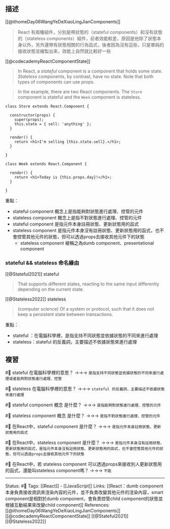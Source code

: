 ## 描述
[[@ithomeDay06WangYeDeXiaoLingJianComponents]]
> React 有兩種組件，分別是帶狀態的（stateful components）和沒有狀態的（stateless components）組件，前者效能較差，原因是他除了狀態本身以外，另外還帶有狀態相關的行為函式，後者因為沒有這些，只是單純的接收狀態並繪製出來，效能上自然就比較好一些


[[@codecademyReactComponentState]]
> In React, a _stateful_ component is a component that holds some state. _Stateless_ components, by contrast, have no state. Note that both types of components can use props.

> In the example, there are two React components. The `Store` component is stateful and the `Week` component is stateless.


```
class Store extends React.Component {

  constructor(props) {
    super(props);
    this.state = { sell: 'anything' };
  }

  render() {
    return <h1>I'm selling {this.state.sell}.</h1>;
  }

}

class Week extends React.Component {

  render() {
    return <h1>Today is {this.props.day}!</h1>;
  }

}
```


重點：
- stateful component 概念上是指能夠對狀態進行處理、控管的元件
- stateless component 概念上是指不對狀態進行處理、控管的元件
- stateful component 是指元件本身註冊狀態、更新狀態用的函式
- stateless component  是指元件本身沒有註冊狀態、更新狀態用的函式，也不會控管其他元件的狀態，但可以透過props去接收其他元件下的狀態
	- stateless component 被稱之為dumb component、presentational component



### stateful && stateless 命名緣由

[[@Stateful2021]] stateful
> That supports different states, reacting to the same input differently depending on the current state.

[[@Stateless2022]] stateless
>(computer science) Of a system or protocol, such that it does not keep a persistent state between transactions. 


重點：
- stateful ：在電腦科學裡，是指支持不同狀態並依據狀態的不同來進行處理
- stateless：stateful 的反義詞，主要描述不依據狀態來進行處理


## 複習

#🧠 stateful 在電腦科學裡的意思？ ->->-> `是指支持不同狀態並依據狀態的不同來進行處理或者能夠對狀態進行處理、控管`
<!--SR:!2022-12-27,75,248-->

#🧠 stateless 在電腦科學裡的意思？ ->->-> `stateful 的反義詞，主要描述不依據狀態來進行處理`
<!--SR:!2023-07-01,194,250-->

#🧠 stateful component 概念 是什麼？ ->->-> `是指能夠對狀態進行處理、控管的元件`
<!--SR:!2023-06-30,190,248-->

#🧠 stateless component 概念 是什麼？ ->->-> `是指不對狀態進行處理、控管的元件`
<!--SR:!2023-06-24,188,250-->

#🧠 在React中，stateful component 是什麼？ ->->-> `是指元件本身註冊狀態、更新狀態用的函式`
<!--SR:!2022-12-25,75,248-->

#🧠 在React中，stateless component 是什麼？   ->->-> `是指元件本身沒有註冊狀態、更新狀態用的函式，是指元件本身沒有註冊狀態、更新狀態用的函式，也不會控管其他元件的狀態，但可以透過props去接收其他元件下的狀態`
<!--SR:!2023-01-11,81,230-->

#🧠 在React中，若 stateless component 可以透過props來接收別人更新狀態用的函式，還能叫stateless component嗎？ ->->-> `不能`
<!--SR:!2023-01-02,79,248-->


---
Status: #🌱 
Tags:
[[React]] - [[JavaScript]]
Links:
[[React：dumb component 本身負責接收資訊來渲染內容的元件，並不負責改變其他元件的渲染內容，smart component是相對於dumb component，會負責控管child component的狀態並根據互動結果來改變child component]]
References:
[[@ithomeDay06WangYeDeXiaoLingJianComponents]]
[[@codecademyReactComponentState]]
[[@Stateful2021]]
[[@Stateless2022]]